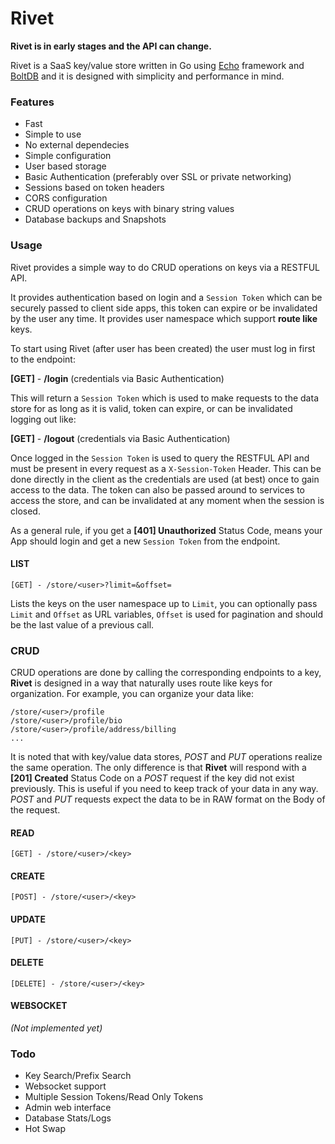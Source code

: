 # Rivet

**Rivet is in early stages and the API can change.**

Rivet is a SaaS key/value store written in Go using [Echo](https://github.com/labstack/echo) framework and [BoltDB](https://github.com/boltdb/bolt) and it is designed with simplicity and performance in mind.

### Features

+ Fast
+ Simple to use
+ No external dependecies
+ Simple configuration
+ User based storage
+ Basic Authentication (preferably over SSL or private networking)
+ Sessions based on token headers
+ CORS configuration
+ CRUD operations on keys with binary string values
+ Database backups and Snapshots

### Usage

Rivet provides a simple way to do CRUD operations on keys via a RESTFUL API.

It provides authentication based on login and a ```Session Token``` which can be securely passed to client side apps, this token can expire or be invalidated by the user any time. It provides user namespace which support **route like** keys.

To start using Rivet (after user has been created) the user must log in first to the endpoint:

**[GET]** - **/login** (credentials via Basic Authentication)

This will return a ```Session Token``` which is used to make requests to the data store for as long as it is valid, token can expire, or can be invalidated logging out like:

**[GET]** - **/logout** (credentials via Basic Authentication)

Once logged in the ```Session Token``` is used to query the RESTFUL API and must be present in every request as a ```X-Session-Token``` Header. This can be done directly in the client as the credentials are used (at best) once to gain access to the data. The token can also be passed around to services to access the store, and can be invalidated at any moment when the session is closed.

As a general rule, if you get a **[401] Unauthorized** Status Code, means your App should login and get a new ```Session Token``` from the endpoint.

#### LIST
```
[GET] - /store/<user>?limit=&offset=
```
Lists the keys on the user namespace up to ```Limit```, you can optionally pass ```Limit``` and ```Offset``` as URL variables, ```Offset``` is used for pagination and should be the last value of a previous call.

### CRUD

CRUD operations are done by calling the corresponding endpoints  to a key, **Rivet** is designed in a way that naturally uses route like keys for organization. For example, you can organize your data like:

```
/store/<user>/profile
/store/<user>/profile/bio
/store/<user>/profile/address/billing
...
```

It is noted that with key/value data stores, *POST* and *PUT* operations realize the same operation. The only difference is that **Rivet** will respond with a **[201] Created** Status Code on a *POST* request if the key did not exist previously. This is useful if you need to keep track of your data in any way. *POST* and *PUT* requests expect the data to be in RAW format on the Body of the request.

#### READ
```
[GET] - /store/<user>/<key>
```

#### CREATE
```
[POST] - /store/<user>/<key>
```

#### UPDATE
```
[PUT] - /store/<user>/<key>
```

#### DELETE
```
[DELETE] - /store/<user>/<key>
```

#### WEBSOCKET
*(Not implemented yet)*

### Todo
+ Key Search/Prefix Search
+ Websocket support
+ Multiple Session Tokens/Read Only Tokens
+ Admin web interface
+ Database Stats/Logs
+ Hot Swap
